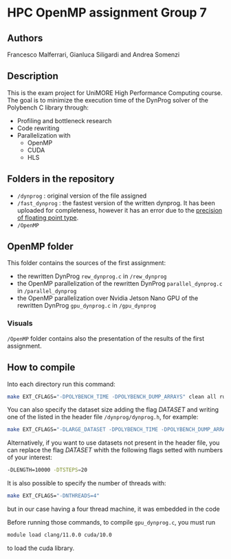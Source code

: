 # HPC OpenMP assignment Group 7

## Authors
Francesco Malferrari, Gianluca Siligardi and Andrea Somenzi

## Description
This is the exam project for UniMORE High Performance Computing course.
The goal is to minimize the execution time of the DynProg solver of the Polybench C library through:
* Profiling and bottleneck research
* Code rewriting
* Parallelization with
    * OpenMP
    * CUDA
    * HLS

## Folders in the repository
* `/dynprog` :
    original version of the file assigned
* `/fast_dynprog` :
    the fastest version of the written dynprog.
    It has been uploaded for completeness, however it has an error due to the [precision of floating point type](https://stackoverflow.com/questions/48088766/c-double-multiplication-have-different-result-when-order-of-variables-is-chang).
* `/OpenMP`

## OpenMP folder
This folder contains the sources of the first assignment:
* the rewritten DynProg `rew_dynprog.c` in `/rew_dynprog`
* the OpenMP parallelization of the rewritten DynProg `parallel_dynprog.c` in `/parallel_dynprog`
* the OpenMP parallelization over Nvidia Jetson Nano GPU of the rewritten DynProg `gpu_dynprog.c` in `/gpu_dynprog`

### Visuals
`/OpenMP` folder contains also the presentation of the results of the first assignment.

## How to compile
Into each directory run this command:
``` bash
make EXT_CFLAGS="-DPOLYBENCH_TIME -DPOLYBENCH_DUMP_ARRAYS" clean all run
```
You can also specify the dataset size adding the flag *DATASET* and writing one of the listed in the header file
`/dynprog/dynprog.h`, for example:
``` bash
make EXT_CFLAGS="-DLARGE_DATASET -DPOLYBENCH_TIME -DPOLYBENCH_DUMP_ARRAYS" clean all run
```
Alternatively, if you want to use datasets not present in the header file, you can replace the flag *DATASET* 
whith the following flags setted with numbers of your interest:
``` bash
-DLENGTH=10000 -DTSTEPS=20
```
It is also possible to specify the number of threads with:
``` bash
make EXT_CFLAGS="-DNTHREADS=4" 
```
but in our case having a four thread machine, it was embedded in the code

Before running those commands, to compile `gpu_dynprog.c`, you must run
``` bash
module load clang/11.0.0 cuda/10.0
```
to load the cuda library.
